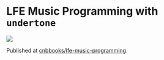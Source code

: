 # LFE Music Programming with `undertone`

[![][cover]][cover-large]

[//]: --Named-Links--

[cover]: src/images/cover.jpg
[cover-large]: src/images/cover-large.jpg

Published at [cnbbooks/lfe-music-programming](https://cnbbooks.github.io/lfe-music-programming/current/).
